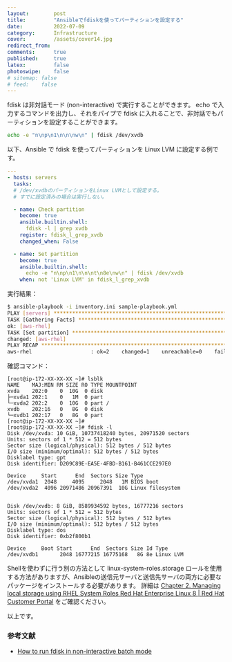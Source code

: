 ```yaml
---
layout:        post
title:         "Ansibleでfdiskを使ってパーティションを設定する"
date:          2022-07-09
category:      Infrastructure
cover:         /assets/cover14.jpg
redirect_from:
comments:      true
published:     true
latex:         false
photoswipe:    false
# sitemap: false
# feed:    false
---
```


fdisk は非対話モード (non-interactive) で実行することができます。
echo で入力するコマンドを出力し、それをパイプで fdisk に入れることで、非対話でもパーティションを設定することができます。

```bash
echo -e "n\np\n1\n\n\nw\n" | fdisk /dev/xvdb
```

以下、Ansible で fdisk を使ってパーティションを Linux LVM に設定する例です。

```yml
---
- hosts: servers
  tasks:
  # /dev/xvdbのパーティションをLinux LVMとして設定する。
  # すでに設定済みの場合は実行しない。

  - name: Check partition
    become: true
    ansible.builtin.shell:
      fdisk -l | grep xvdb
    register: fdisk_l_grep_xvdb
    changed_when: False

  - name: Set partition
    become: true
    ansible.builtin.shell:
      echo -e "n\np\n1\n\n\nt\n8e\nw\n" | fdisk /dev/xvdb
    when: not 'Linux LVM' in fdisk_l_grep_xvdb
```

実行結果：

```bash
$ ansible-playbook -i inventory.ini sample-playbook.yml     
PLAY [servers] *****************************************************************
TASK [Gathering Facts] *********************************************************
ok: [aws-rhel]
TASK [Set partition] ***********************************************************
changed: [aws-rhel]
PLAY RECAP *********************************************************************
aws-rhel                   : ok=2    changed=1    unreachable=0    failed=0    skipped=0    rescued=0    ignored=0  
```

確認コマンド：

```output
[root@ip-172-XX-XX-XX ~]# lsblk
NAME    MAJ:MIN RM SIZE RO TYPE MOUNTPOINT
xvda    202:0    0  10G  0 disk 
├─xvda1 202:1    0   1M  0 part 
└─xvda2 202:2    0  10G  0 part /
xvdb    202:16   0   8G  0 disk 
└─xvdb1 202:17   0   8G  0 part 
[root@ip-172-XX-XX-XX ~]# 
[root@ip-172-XX-XX-XX ~]# fdisk -l
Disk /dev/xvda: 10 GiB, 10737418240 bytes, 20971520 sectors
Units: sectors of 1 * 512 = 512 bytes
Sector size (logical/physical): 512 bytes / 512 bytes
I/O size (minimum/optimal): 512 bytes / 512 bytes
Disklabel type: gpt
Disk identifier: D209C89E-EA5E-4FBD-B161-B461CCE297E0

Device     Start      End  Sectors Size Type
/dev/xvda1  2048     4095     2048   1M BIOS boot
/dev/xvda2  4096 20971486 20967391  10G Linux filesystem


Disk /dev/xvdb: 8 GiB, 8589934592 bytes, 16777216 sectors
Units: sectors of 1 * 512 = 512 bytes
Sector size (logical/physical): 512 bytes / 512 bytes
I/O size (minimum/optimal): 512 bytes / 512 bytes
Disklabel type: dos
Disk identifier: 0xb2f800b1

Device     Boot Start      End  Sectors Size Id Type
/dev/xvdb1       2048 16777215 16775168   8G 8e Linux LVM
```

Shellを使わずに行う別の方法として linux-system-roles.storage ロールを使用する方法がありますが、Ansibleの送信元サーバと送信先サーバの両方に必要なパッケージをインストールする必要があります。
詳細は [Chapter 2. Managing local storage using RHEL System Roles Red Hat Enterprise Linux 8 \| Red Hat Customer Portal](https://access.redhat.com/documentation/en-us/red_hat_enterprise_linux/8/html/managing_file_systems/managing-local-storage-using-rhel-system-roles_managing-file-systems)
をご確認ください。

以上です。


### 参考文献
- [How to run fdisk in non-interactive batch mode](https://www.xmodulo.com/how-to-run-fdisk-in-non-interactive-batch-mode.html)
